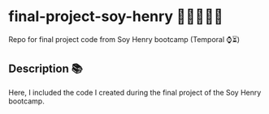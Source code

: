# final-project-soy-henry 👷‍♂️👨‍💻🥇
Repo for final project code from Soy Henry bootcamp (Temporal ⌚⏳)

## Description 📚
Here, I included the code I created during the final project of the Soy Henry bootcamp.
